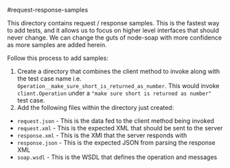 #request-response-samples

This directory contains request / response samples.  This is the fastest way to
add tests, and it allows us to focus on higher level interfaces that should never
change.  We can change the guts of node-soap with more confidence as more samples
are added herein.

Follow this process to add samples:

1. Create a directory that combines the client method to invoke along with the
   test case name i.e. `Operation__make_sure_short_is_returned_as_number`.  This
   would invoke `client.Operation` under a `"make sure short is returned as number"`
   test case.
2. Add the following files within the directory just created:
  * `request.json` - This is the data fed to the client method being invoked
  * `request.xml` - This is the expected XML that should be sent to the server
  * `response.xml` - This is the XMl that the server responds with
  * `response.json` - This is the expected JSON from parsing the response XML
  * `soap.wsdl` - This is the WSDL that defines the operation and messages
